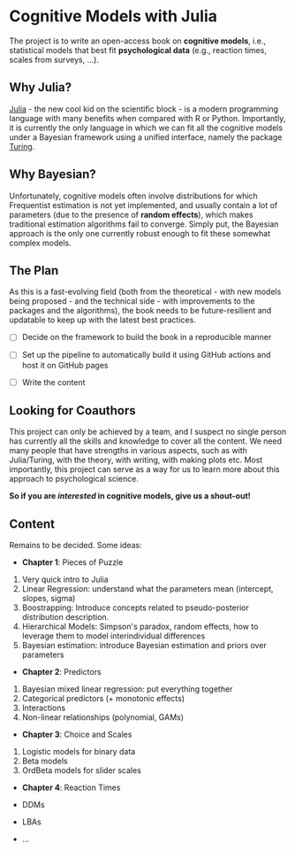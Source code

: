 # Cognitive Models with Julia

The project is to write an open-access book on **cognitive models**, i.e., statistical models that best fit **psychological data** (e.g., reaction times, scales from surveys, ...).

## Why Julia?

[Julia](https://julialang.org/) - the new cool kid on the scientific block - is a modern programming language with many benefits when compared with R or Python.
Importantly, it is currently the only language in which we can fit all the cognitive models under a Bayesian framework using a unified interface, namely the package [Turing](https://turing.ml/).

## Why Bayesian?

Unfortunately, cognitive models often involve distributions for which Frequentist estimation is not yet implemented, and usually contain a lot of parameters (due to the presence of **random effects**), which makes traditional estimation algorithms fail to converge.
Simply put, the Bayesian approach is the only one currently robust enough to fit these somewhat complex models.

## The Plan

As this is a fast-evolving field (both from the theoretical - with new models being proposed - and the technical side - with improvements to the packages and the algorithms), the book needs to be future-resilient and updatable to keep up with the latest best practices. 

- [ ] Decide on the framework to build the book in a reproducible manner
- [ ] Set up the pipeline to automatically build it using GitHub actions and host it on GitHub pages
- [ ] Write the content


## Looking for Coauthors

This project can only be achieved by a team, and I suspect no single person has currently all the skills and knowledge to cover all the content. We need many people that have strengths in various aspects, such as with Julia/Turing, with the theory, with writing, with making plots etc.
Most importantly, this project can serve as a way for us to learn more about this approach to psychological science. 

**So if you are *interested* in cognitive models, give us a shout-out!**

## Content

Remains to be decided. Some ideas:

- **Chapter 1**: Pieces of Puzzle

1. Very quick intro to Julia
2. Linear Regression: understand what the parameters mean (intercept, slopes, sigma)
3. Boostrapping: Introduce concepts related to pseudo-posterior distribution description.
4. Hierarchical Models: Simpson's paradox, random effects, how to leverage them to model interindividual differences
5. Bayesian estimation: introduce Bayesian estimation and priors over parameters

- **Chapter 2**: Predictors

1. Bayesian mixed linear regression: put everything together
2. Categorical predictors (+ monotonic effects)
3. Interactions
4. Non-linear relationships (polynomial, GAMs)

- **Chapter 3**: Choice and Scales

1. Logistic models for binary data
2. Beta models 
3. OrdBeta models for slider scales

- **Chapter 4**: Reaction Times

- DDMs
- LBAs
- ...

